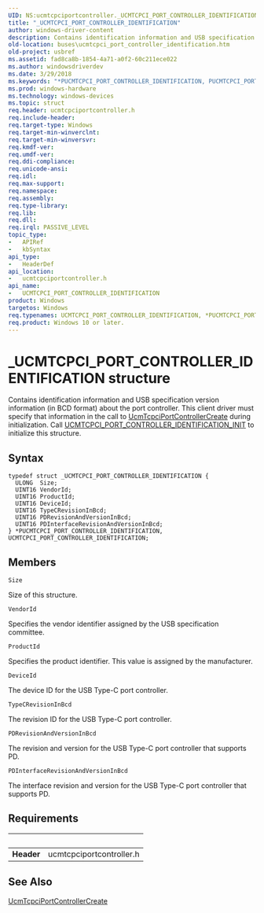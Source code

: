 ```yaml
---
UID: NS:ucmtcpciportcontroller._UCMTCPCI_PORT_CONTROLLER_IDENTIFICATION
title: "_UCMTCPCI_PORT_CONTROLLER_IDENTIFICATION"
author: windows-driver-content
description: Contains identification information and USB specification version information (in BCD format) about the port controller.
old-location: buses\ucmtcpci_port_controller_identification.htm
old-project: usbref
ms.assetid: fad8ca8b-1854-4a71-a0f2-60c211ece022
ms.author: windowsdriverdev
ms.date: 3/29/2018
ms.keywords: "*PUCMTCPCI_PORT_CONTROLLER_IDENTIFICATION, PUCMTCPCI_PORT_CONTROLLER_IDENTIFICATION, PUCMTCPCI_PORT_CONTROLLER_IDENTIFICATION structure pointer [Buses], UCMTCPCI_PORT_CONTROLLER_IDENTIFICATION, UCMTCPCI_PORT_CONTROLLER_IDENTIFICATION structure [Buses], _UCMTCPCI_PORT_CONTROLLER_IDENTIFICATION, buses.ucmtcpci_port_controller_identification, ucmtcpciportcontroller/PUCMTCPCI_PORT_CONTROLLER_IDENTIFICATION, ucmtcpciportcontroller/UCMTCPCI_PORT_CONTROLLER_IDENTIFICATION"
ms.prod: windows-hardware
ms.technology: windows-devices
ms.topic: struct
req.header: ucmtcpciportcontroller.h
req.include-header: 
req.target-type: Windows
req.target-min-winverclnt: 
req.target-min-winversvr: 
req.kmdf-ver: 
req.umdf-ver: 
req.ddi-compliance: 
req.unicode-ansi: 
req.idl: 
req.max-support: 
req.namespace: 
req.assembly: 
req.type-library: 
req.lib: 
req.dll: 
req.irql: PASSIVE_LEVEL
topic_type:
-	APIRef
-	kbSyntax
api_type:
-	HeaderDef
api_location:
-	ucmtcpciportcontroller.h
api_name:
-	UCMTCPCI_PORT_CONTROLLER_IDENTIFICATION
product: Windows
targetos: Windows
req.typenames: UCMTCPCI_PORT_CONTROLLER_IDENTIFICATION, *PUCMTCPCI_PORT_CONTROLLER_IDENTIFICATION
req.product: Windows 10 or later.
---
```


# _UCMTCPCI_PORT_CONTROLLER_IDENTIFICATION structure
Contains identification information and USB specification version information (in BCD format) about the port controller.
             This client driver must specify that information in the call to <a href="https://msdn.microsoft.com/library/windows/hardware/mt805844">UcmTcpciPortControllerCreate</a> during initialization. 
                 Call <a href="https://msdn.microsoft.com/library/windows/hardware/mt805880">UCMTCPCI_PORT_CONTROLLER_IDENTIFICATION_INIT</a> to initialize this structure.

## Syntax
```
typedef struct _UCMTCPCI_PORT_CONTROLLER_IDENTIFICATION {
  ULONG  Size;
  UINT16 VendorId;
  UINT16 ProductId;
  UINT16 DeviceId;
  UINT16 TypeCRevisionInBcd;
  UINT16 PDRevisionAndVersionInBcd;
  UINT16 PDInterfaceRevisionAndVersionInBcd;
} *PUCMTCPCI_PORT_CONTROLLER_IDENTIFICATION, UCMTCPCI_PORT_CONTROLLER_IDENTIFICATION;
```

## Members


`Size`

Size of this structure.

`VendorId`

Specifies the vendor identifier assigned by the USB specification committee.

`ProductId`

Specifies the product identifier. This value is assigned by the manufacturer.

`DeviceId`

The device ID for the USB Type-C port  controller.

`TypeCRevisionInBcd`

The revision ID for the USB Type-C port  controller.

`PDRevisionAndVersionInBcd`

The revision and version for the USB Type-C port  controller that supports PD.

`PDInterfaceRevisionAndVersionInBcd`

The interface revision and version for the USB Type-C port  controller that supports PD.


## Requirements
| &nbsp; | &nbsp; |
| ---- |:---- |
| **Header** | ucmtcpciportcontroller.h |

## See Also

<a href="https://msdn.microsoft.com/library/windows/hardware/mt805844">UcmTcpciPortControllerCreate</a>